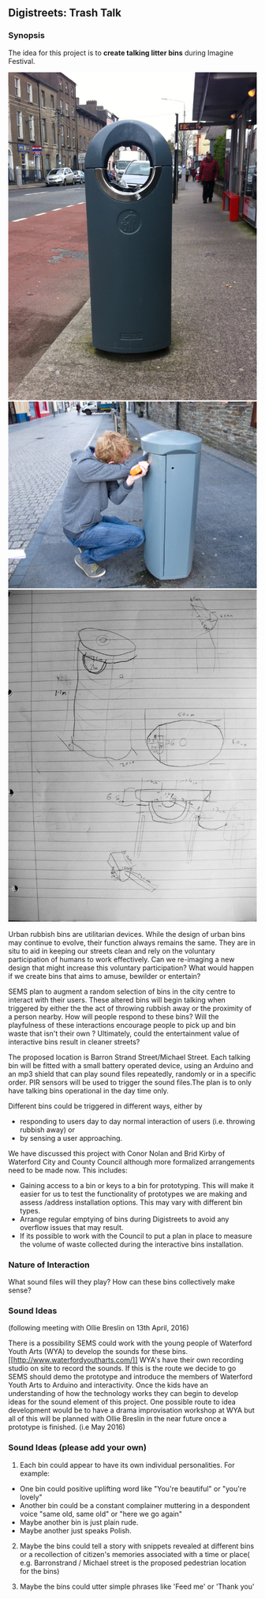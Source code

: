 ## Digistreets: Trash Talk

### Synopsis
The idea for this project is to **create talking litter bins** during Imagine Festival.

![](01.jpg)
![](02.jpg)
![](03.jpg)

Urban rubbish bins are utilitarian devices. While the design of urban bins may continue to evolve, their function always remains the same. They are in situ to aid in keeping our streets clean and rely on the voluntary participation of humans to work effectively. Can we re-imaging a new design that might increase this voluntary participation? 
What would happen if we create bins that aims to amuse, bewilder or entertain?

SEMS plan to augment a random selection of bins in the city centre to interact with their users. These altered bins will begin talking when triggered by either the the act of throwing rubbish away or the proximity of a person nearby. How will people respond to these bins?  Will the playfulness of these interactions encourage people to pick up and bin waste that isn't their own ? Ultimately, could the entertainment value of interactive bins result in cleaner streets?

The proposed location is Barron Strand Street/Michael Street. Each talking bin will be fitted with a small battery operated device, using an Arduino and an mp3 shield that can play sound files repeatedly, randomly or in a specific order. PIR sensors will be used to trigger the sound files.The plan is to only have talking bins operational in the day time only.

Different bins could be triggered in different ways, 
either by
- responding to users day to day normal interaction of users (i.e. throwing rubbish away) or
- by sensing a user approaching.

We have discussed this project with Conor Nolan and Brid Kirby of Waterford City and County Council although more formalized arrangements need to be made now.
This includes:

- Gaining access to a bin or keys to a bin for prototyping. This will make it easier for us to test the functionality of prototypes we are making and assess /address installation options. This may vary with different bin types. 
- Arrange regular emptying of bins during Digistreets to avoid any overflow issues that may result.
- If its possible to work with the Council to put a plan in place to measure the volume of waste collected during the  interactive bins installation. 

### Nature of Interaction

What sound files will they play? How can these bins collectively make sense? 

### Sound Ideas
(following meeting with Ollie Breslin on 13th April, 2016)

There is a possibility SEMS could work with the young people of Waterford Youth Arts (WYA) to develop the sounds for these bins.
[[http://www.waterfordyoutharts.com/]]
WYA's have their own recording studio on site to record the sounds. If this is the route we decide to go SEMS should demo the prototype and introduce the members of Waterford Youth Arts to Arduino and interactivity. Once the kids have an understanding of how the technology works they can begin to develop ideas for the sound element of this project.  One possible route to idea development would be to have a drama improvisation workshop at WYA but all of this will be planned with Ollie Breslin in the near future once a prototype is finished. (i.e May 2016)

### Sound Ideas (please add your own)

1. Each bin could appear to have its own individual personalities.
For example:
* One bin could positive uplifting word like "You're beautiful" or "you're lovely"
* Another bin could be a constant complainer muttering in a despondent voice "same old, same old" or "here we go again"
* Maybe another bin is just plain rude. 
* Maybe another just speaks Polish.

2. Maybe the bins could tell a story with snippets revealed at different bins or a recollection of citizen's memories associated with a time or place( e.g. Barronstrand / Michael street is the proposed pedestrian location for the bins)

3. Maybe the bins could utter simple phrases like 'Feed me' or 'Thank you' 






